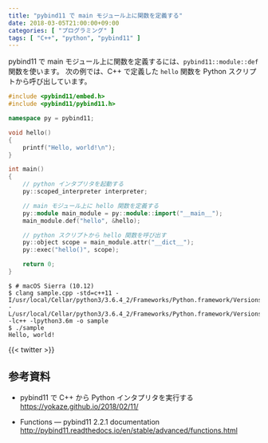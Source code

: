 ```yaml
---
title: "pybind11 で main モジュール上に関数を定義する"
date: 2018-03-05T21:00:00+09:00
categories: [ "プログラミング" ]
tags: [ "C++", "python", "pybind11" ]
---
```


pybind11 で main モジュール上に関数を定義するには、`pybind11::module::def` 関数を使います。
次の例では、C++ で定義した `hello` 関数を Python スクリプトから呼び出しています。

```cpp
#include <pybind11/embed.h>
#include <pybind11/pybind11.h>

namespace py = pybind11;

void hello()
{
    printf("Hello, world!\n");
}

int main()
{
    // python インタプリタを起動する
    py::scoped_interpreter interpreter;

    // main モジュール上に hello 関数を定義する
    py::module main_module = py::module::import("__main__");
    main_module.def("hello", &hello);

    // python スクリプトから hello 関数を呼び出す
    py::object scope = main_module.attr("__dict__");
    py::exec("hello()", scope);

    return 0;
}
```

```console
$ # macOS Sierra (10.12)
$ clang sample.cpp -std=c++11 -I/usr/local/Cellar/python3/3.6.4_2/Frameworks/Python.framework/Versions/3.6/include/python3.6m -L/usr/local/Cellar/python3/3.6.4_2/Frameworks/Python.framework/Versions/3.6/lib -lc++ -lpython3.6m -o sample
$ ./sample
Hello, world!
```

{{< twitter >}}

## 参考資料
- pybind11 で C++ から Python インタプリタを実行する<br />
  <span style="word-break: break-all;">
  https://yokaze.github.io/2018/02/11/
  </span>

- Functions &mdash; pybind11 2.2.1 documentation<br />
  <span style="word-break: break-all;">
  http://pybind11.readthedocs.io/en/stable/advanced/functions.html
  </span>
